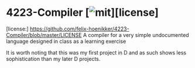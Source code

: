 # 4223-Compiler [![mit]][license]
[mit]: <http://img.shields.io/:license-MIT-blue.svg?style=plastic>
[license:] https://github.com/felix-hoenikker/4223-Compiler/blob/master/LICENSE
A compiler for a very simple undocumented language designed in class as a learning exercise

It is worth noting that this was my first project in D and as such shows less sophistication than my later D projects.
